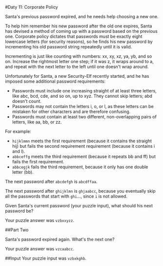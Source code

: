 #Daty 11: Corporate Policy

Santa's previous password expired, and he needs help choosing a new one.

To help him remember his new password after the old one expires, Santa has devised a method of coming up with a password based on the previous one. Corporate policy dictates that passwords must be exactly eight lowercase letters (for security reasons), so he finds his new password by incrementing his old password string repeatedly until it is valid.

Incrementing is just like counting with numbers: xx, xy, xz, ya, yb, and so on. Increase the rightmost letter one step; if it was z, it wraps around to a, and repeat with the next letter to the left until one doesn't wrap around.

Unfortunately for Santa, a new Security-Elf recently started, and he has imposed some additional password requirements:

* Passwords must include one increasing straight of at least three letters, like abc, bcd, cde, and so on, up to xyz. They cannot skip letters; abd doesn't count.
* Passwords may not contain the letters i, o, or l, as these letters can be mistaken for other characters and are therefore confusing.
* Passwords must contain at least two different, non-overlapping pairs of letters, like aa, bb, or zz.

For example:

* `hijklmmn` meets the first requirement (because it contains the straight hij) but fails the second requirement requirement (because it contains i and l).
* `abbceffg` meets the third requirement (because it repeats bb and ff) but fails the first requirement.
* `abbcegjk` fails the third requirement, because it only has one double letter (bb).

The next password after `abcdefgh` is `abcdffaa`.

The next password after `ghijklmn` is `ghjaabcc`, because you eventually skip all the passwords that start with `ghi`..., since `i` is not allowed.

Given Santa's current password (your puzzle input), what should his next password be?

Your puzzle answer was `vzbxxyzz`.

##Part Two

Santa's password expired again. What's the next one?

Your puzzle answer was `vzcaabcc`.

##Input
Your puzzle input was `vzbxkghb`.
